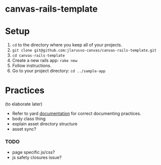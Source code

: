 canvas-rails-template
=====================
# Setup
1. `cd` to the directory where you keep all of your projects.
2. `git clone git@github.com:jlarusso-canvas/canvas-rails-template.git`
3. `cd canvas-rails-template`
4. Create a new rails app: `rake new`
5. Follow instructions.
6. Go to your project directory: `cd ../sample-app`

# Practices
(to elaborate later)  
- Refer to yard [documentation](http://rubydoc.info/gems/yard/file/docs/GettingStarted.md) for correct documenting practices.
- body class thing
- explain asset directory structure
- asset sync?

### TODO
- page specific js/css?
- js safety closures issue?

